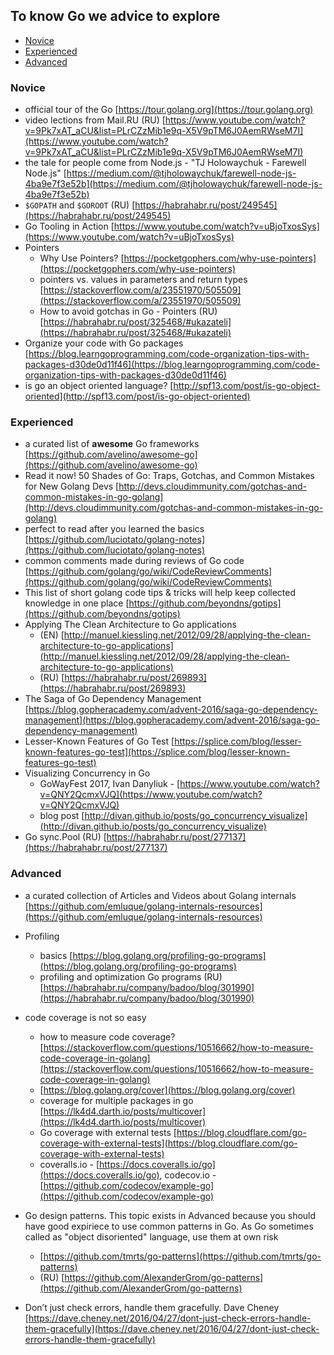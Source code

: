 ## To know Go we advice to explore

- [Novice](#novice)
- [Experienced](#experienced)
- [Advanced](#advanced)

### Novice

- official tour of the Go [https://tour.golang.org](https://tour.golang.org)
- video lections from Mail.RU (RU) [https://www.youtube.com/watch?v=9Pk7xAT_aCU&list=PLrCZzMib1e9q-X5V9pTM6J0AemRWseM7I](https://www.youtube.com/watch?v=9Pk7xAT_aCU&list=PLrCZzMib1e9q-X5V9pTM6J0AemRWseM7I)
- the tale for people come from Node.js - "TJ Holowaychuk - Farewell Node.js" [https://medium.com/@tjholowaychuk/farewell-node-js-4ba9e7f3e52b](https://medium.com/@tjholowaychuk/farewell-node-js-4ba9e7f3e52b)
- `$GOPATH` and `$GOROOT` (RU) [https://habrahabr.ru/post/249545](https://habrahabr.ru/post/249545)
- Go Tooling in Action [https://www.youtube.com/watch?v=uBjoTxosSys](https://www.youtube.com/watch?v=uBjoTxosSys)
- Pointers
	- Why Use Pointers? [https://pocketgophers.com/why-use-pointers](https://pocketgophers.com/why-use-pointers)
	- pointers vs. values in parameters and return types [https://stackoverflow.com/a/23551970/505509](https://stackoverflow.com/a/23551970/505509)
	- How to avoid gotchas in Go - Pointers (RU) [https://habrahabr.ru/post/325468/#ukazateli](https://habrahabr.ru/post/325468/#ukazateli)
- Organize your code with Go packages [https://blog.learngoprogramming.com/code-organization-tips-with-packages-d30de0d11f46](https://blog.learngoprogramming.com/code-organization-tips-with-packages-d30de0d11f46)
- is go an object oriented language? [http://spf13.com/post/is-go-object-oriented](http://spf13.com/post/is-go-object-oriented)

### Experienced

- a curated list of **awesome** Go frameworks [https://github.com/avelino/awesome-go](https://github.com/avelino/awesome-go)
- Read it now! 50 Shades of Go: Traps, Gotchas, and Common Mistakes for New Golang Devs [http://devs.cloudimmunity.com/gotchas-and-common-mistakes-in-go-golang](http://devs.cloudimmunity.com/gotchas-and-common-mistakes-in-go-golang)
- perfect to read after you learned the basics [https://github.com/luciotato/golang-notes](https://github.com/luciotato/golang-notes)
- common comments made during reviews of Go code [https://github.com/golang/go/wiki/CodeReviewComments](https://github.com/golang/go/wiki/CodeReviewComments)
- This list of short golang code tips & tricks will help keep collected knowledge in one place [https://github.com/beyondns/gotips](https://github.com/beyondns/gotips)
- Applying The Clean Architecture to Go applications
	- (EN) [http://manuel.kiessling.net/2012/09/28/applying-the-clean-architecture-to-go-applications](http://manuel.kiessling.net/2012/09/28/applying-the-clean-architecture-to-go-applications)
	- (RU) [https://habrahabr.ru/post/269893](https://habrahabr.ru/post/269893)
- The Saga of Go Dependency Management [https://blog.gopheracademy.com/advent-2016/saga-go-dependency-management](https://blog.gopheracademy.com/advent-2016/saga-go-dependency-management)
- Lesser-Known Features of Go Test [https://splice.com/blog/lesser-known-features-go-test](https://splice.com/blog/lesser-known-features-go-test)
- Visualizing Concurrency in Go
	- GoWayFest 2017, Ivan Danyliuk - [https://www.youtube.com/watch?v=QNY2QcmxVJQ](https://www.youtube.com/watch?v=QNY2QcmxVJQ)
	- blog post [http://divan.github.io/posts/go_concurrency_visualize](http://divan.github.io/posts/go_concurrency_visualize)
- Go sync.Pool (RU) [https://habrahabr.ru/post/277137](https://habrahabr.ru/post/277137)

### Advanced

- a curated collection of Articles and Videos about Golang internals [https://github.com/emluque/golang-internals-resources](https://github.com/emluque/golang-internals-resources)
- Profiling
	- basics [https://blog.golang.org/profiling-go-programs](https://blog.golang.org/profiling-go-programs)
	- profiling and optimization Go programs (RU) [https://habrahabr.ru/company/badoo/blog/301990](https://habrahabr.ru/company/badoo/blog/301990)
- code coverage is not so easy
	- how to measure code coverage? [https://stackoverflow.com/questions/10516662/how-to-measure-code-coverage-in-golang](https://stackoverflow.com/questions/10516662/how-to-measure-code-coverage-in-golang)
	- [https://blog.golang.org/cover](https://blog.golang.org/cover)
	- coverage for multiple packages in go [https://lk4d4.darth.io/posts/multicover](https://lk4d4.darth.io/posts/multicover)
	- Go coverage with external tests [https://blog.cloudflare.com/go-coverage-with-external-tests](https://blog.cloudflare.com/go-coverage-with-external-tests)
	- coveralls.io - [https://docs.coveralls.io/go](https://docs.coveralls.io/go), codecov.io - [https://github.com/codecov/example-go](https://github.com/codecov/example-go)
-  Go design patterns. This topic exists in Advanced because you should have good expiriece to use common patterns in Go. As Go sometimes called as "object disoriented" language, use them at own risk
	-  [https://github.com/tmrts/go-patterns](https://github.com/tmrts/go-patterns)
	-  (RU) [https://github.com/AlexanderGrom/go-patterns](https://github.com/AlexanderGrom/go-patterns)

- Don’t just check errors, handle them gracefully. Dave Cheney [https://dave.cheney.net/2016/04/27/dont-just-check-errors-handle-them-gracefully](https://dave.cheney.net/2016/04/27/dont-just-check-errors-handle-them-gracefully)
